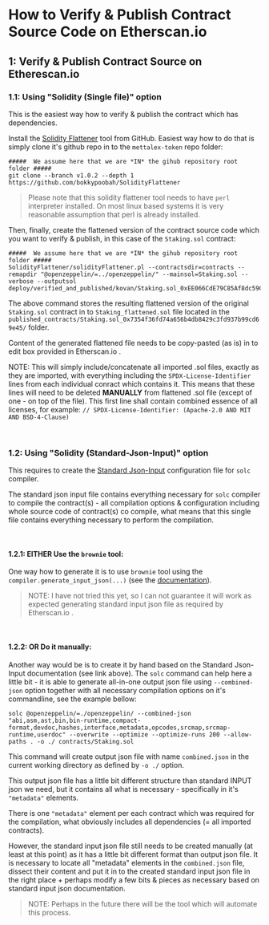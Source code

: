 # How to Verify & Publish Contract Source Code on Etherscan.io

## 1: Verify & Publish Contract Source on Etherescan.io

### 1.1: Using "Solidity (Single file)" option
This is the easiest way how to verify & publish the contract which has dependencies.

Install the [Solidity Flattener](https://github.com/bokkypoobah/SolidityFlattener) tool from GitHub. Easiest way how to do that is simply clone it's github repo in to the `mettalex-token` repo folder:
```console
#####  We assume here that we are *IN* the gihub repository root folder #####
git clone --branch v1.0.2 --depth 1 https://github.com/bokkypoobah/SolidityFlattener
```

> Please note that this solidity flattener tool needs to have `perl` interpreter installed. On most linux based systems it is very reasonable assumption that perl is already installed.

Then, finally, create the flattened version of the contract source code which you want to verify & publish, in this case of the `Staking.sol` contract:
```console
#####  We assume here that we are *IN* the gihub repository root folder #####
SolidityFlattener/solidityFlattener.pl --contractsdir=contracts --remapdir "@openzeppelin/=../openzeppelin/" --mainsol=Staking.sol --verbose --outputsol deploy/verified_and_published/kovan/Staking.sol_0xEE066CdE79C85Af8dc59C6f3798f83B2E788bc4C/Staking_flattened.sol
```
The above command stores the resulting flattened version of the original `Staking.sol` contract in to `Staking_flattened.sol` file located in the `published_contracts/Staking.sol_0x7354f36fd74a656b4db8429c3fd937b99cd69e45/` folder.

Content of the generated flattened file needs to be copy-pasted (as is) in to edit box provided in Etherscan.io .

NOTE: This will simply include/concatenate all imported .sol files, exactly as they are imported, with everything including the `SPDX-License-Identifier` 
lines from each individual conract which contains it. This means that these lines will need to be deleted **MANUALLY** from flattened .sol file (except of one - on top of the file).
This first line shall contain combined essence of all licenses, for example: `// SPDX-License-Identifier: (Apache-2.0 AND MIT AND BSD-4-Clause)`

<br/>

### 1.2: Using "Solidity (Standard-Json-Input)" option

This requires to create the [Standard Json-Input](https://solidity.readthedocs.io/en/v0.5.7/using-the-compiler.html#compiler-input-and-output-json-description) configuration file for `solc` compiler.

The standard json input file contains everything necessary for `solc` compiler to compile the contract(s) - all compilation options & configuration including whole source code of contract(s) co compile, what means that this single file contains everything necessary to perform the compilation.

<br/>

#### 1.2.1: EITHER Use the `brownie` tool:
One way how to generate it is to use `brownie` tool using the ` compiler.generate_input_json(...)` (see the [documentation](https://eth-brownie.readthedocs.io/en/latest/api-project.html?highlight=json#compiler.generate_input_json)).

> NOTE: I have not tried this yet, so I can not guarantee it will work as expected generating standard input json file as required by Etherscan.io .

<br/>

#### 1.2.2: OR Do it manually:
Another way would be is to create it by hand based on the Standard Json-Input documentation (see link above).
The  `solc` command can help here a little bit - it is able to generate all-in-one output json file using `--combined-json` option together with all necessary compilation options on it's commandline, see the example bellow:
```console
solc @openzeppelin/=./openzeppelin/ --combined-json "abi,asm,ast,bin,bin-runtime,compact-format,devdoc,hashes,interface,metadata,opcodes,srcmap,srcmap-runtime,userdoc" --overwrite --optimize --optimize-runs 200 --allow-paths . -o ./ contracts/Staking.sol
```
This command will create output json file with name `combined.json` in the current working directory as defined by  `-o ./` option.

This output json file has a little bit different structure than standard INPUT json we need, but it contains all what is necessary - specifically in it's `"metadata"` elements.

There is one `"metadata"` element per each contract which was required for the compilation, what obviously includes all dependencies (= all imported contracts).

However, the standard input json file still needs to be created manually (at least at this point) as it has a little bit different format than output json file. It is necessary to locate all "metadata" elements in the `combined.json` file, dissect their content and put it in to the created standard input json file in the right place + perhaps modify a few bits & pieces as necessary based on standard input json documentation.

> NOTE: Perhaps in the future  there will be the tool which will automate this process.
